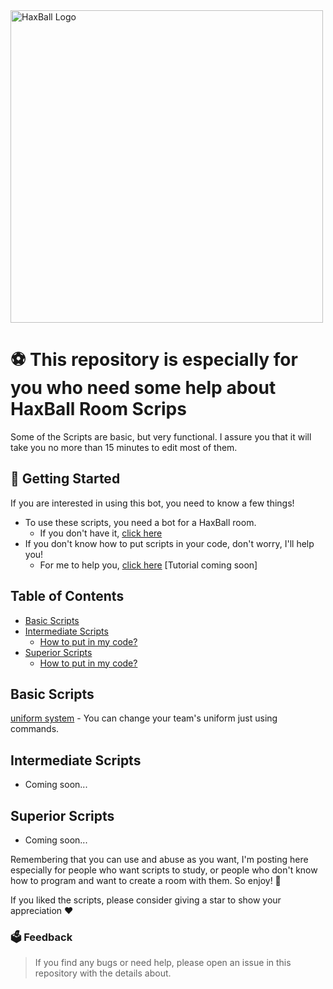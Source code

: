 <img src="https://www.haxball.com/PFj3geCw/s/haxball-big-min.png" alt="HaxBall Logo" width="500"/>

# ⚽ This repository is especially for you who need some help about HaxBall Room Scrips

Some of the Scripts are basic, but very functional. I assure you that it will take you no more than 15 minutes to edit most of them.

## 🔧 Getting Started
If you are interested in using this bot, you need to know a few things!

- To use these scripts, you need a bot for a HaxBall room.
  - If you don't have it, [click here](https://github.com/theosanct0s/haxball-bot)
- If you don't know how to put scripts in your code, don't worry, I'll help you!
  - For me to help you, [click here](https://youtube.com) [Tutorial coming soon]

## Table of Contents

- [Basic Scripts](#basic-scripts)
- [Intermediate Scripts](#intermediate-scripts)
  - [How to put in my code?](#getting-started)
- [Superior Scripts](#superior-scripts)
  - [How to put in my code?](#getting-started)

## Basic Scripts

[uniform system](https://github.com/theosanct0s/haxball-help/blob/main/basic%20scripts/uniforms.js) - You can change your team's uniform just using commands.

## Intermediate Scripts

- Coming soon...

## Superior Scripts

- Coming soon...

Remembering that you can use and abuse as you want, I'm posting here especially for people who want scripts to study, or people who don't know how to program and want to create a room with them. So enjoy! 🥰

If you liked the scripts, please consider giving a star to show your appreciation ❤️

### 🗳️ Feedback
> If you find any bugs or need help, please open an issue in this repository with the details about.
